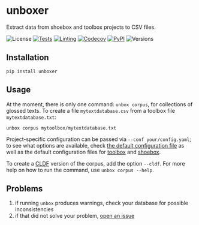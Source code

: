# unboxer

Extract data from shoebox and toolbox projects to CSV files.

![License](https://img.shields.io/github/license/fmatter/unboxer)
[![Tests](https://img.shields.io/github/workflow/status/fmatter/unboxer/tests?label=tests)](https://github.com/fmatter/unboxer/actions/workflows/tests.yml)
[![Linting](https://img.shields.io/github/workflow/status/fmatter/unboxer/lint?label=linting)](https://github.com/fmatter/unboxer/actions/workflows/lint.yml)
[![Codecov](https://img.shields.io/codecov/c/github/fmatter/unboxer)](https://app.codecov.io/gh/fmatter/unboxer/)
[![PyPI](https://img.shields.io/pypi/v/unboxer.svg)](https://pypi.org/project/unboxer)
![Versions](https://img.shields.io/pypi/pyversions/unboxer)

## Installation
```shell
pip install unboxer
```

## Usage
At the moment, there is only one command: `unbox corpus`, for collections of glossed texts.
To create a file `mytextdatabase.csv` from a toolbox file `mytextdatabase.txt`:

```shell
unbox corpus mytoolbox/mytextdatabase.txt
```

Project-specific configuration can be passed via `--conf your/config.yaml`; to see what options are available, check [the default configuration file](src/unboxer/data/interlinear_config.yaml) as well as the default configuration files for [toolbox](src/unboxer/data/toolbox.yaml) and [shoebox](src/unboxer/data/shoebox.yaml).

To create a [CLDF](cldf.clld.org/) version of the corpus, add the option `--cldf`.
For more help on how to run the command, use `unbox corpus --help`.

## Problems
1. if running `unbox` produces warnings, check your database for possible inconsistencies
2. if that did not solve your problem, [open an issue](https://github.com/fmatter/unboxer/issues/new)
